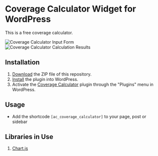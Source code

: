 # Coverage Calculator Widget for WordPress

This is a free coverage calculator.

![Coverage Calculator Input Form](/assets/images/input-form.png 'Coverage Calculator Input Form')
![Coverage Calculator Calculation Results](/assets/images/output-results.png 'Coverage Calculator Calculation Results')

## Installation

1. [Download](https://github.com/ashen-coder/coverage-calculator) the ZIP file of this repository.
2. [Install](https://wordpress.com/support/plugins/install-a-plugin/#install-a-plugin-with-a-zip-file) the plugin into WordPress.
3. Activate the [Coverage Calculator](https://ashen-coder.github.io/coverage-calculator/ 'Coverage Calculator Homepage') plugin through the "Plugins" menu in WordPress.

## Usage

- Add the shortcode `[ac_coverage_calculator]` to your page, post or sidebar

## Libraries in Use

1. [Chart.js](https://www.chartjs.org/)
